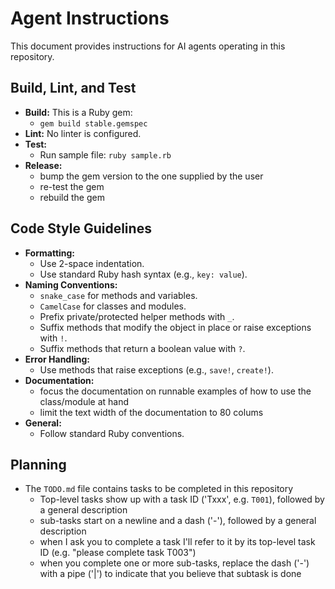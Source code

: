 # Agent Instructions

This document provides instructions for AI agents operating in this repository.

## Build, Lint, and Test

- **Build:** This is a Ruby gem:
  - `gem build stable.gemspec`
- **Lint:** No linter is configured.
- **Test:**
  - Run sample file: `ruby sample.rb`
- **Release:**
  - bump the gem version to the one supplied by the user
  - re-test the gem
  - rebuild the gem

## Code Style Guidelines

- **Formatting:**
  - Use 2-space indentation.
  - Use standard Ruby hash syntax (e.g., `key: value`).
- **Naming Conventions:**
  - `snake_case` for methods and variables.
  - `CamelCase` for classes and modules.
  - Prefix private/protected helper methods with `_`.
  - Suffix methods that modify the object in place or raise exceptions with `!`.
  - Suffix methods that return a boolean value with `?`.
- **Error Handling:**
  - Use methods that raise exceptions (e.g., `save!`, `create!`).
- **Documentation:**
  - focus the documentation on runnable examples of how to use the class/module at hand
  - limit the text width of the documentation to 80 colums
- **General:**
  - Follow standard Ruby conventions.

## Planning

- The `TODO.md` file contains tasks to be completed in this repository
  - Top-level tasks show up with a task ID ('Txxx', e.g. `T001`), followed by a general description
  - sub-tasks start on a newline and a dash ('-'), followed by a general description
  - when I ask you to complete a task I'll refer to it by its top-level task ID (e.g. "please complete task T003")
  - when you complete one or more sub-tasks, replace the dash ('-') with a pipe ('|') to indicate that you believe that subtask is done
